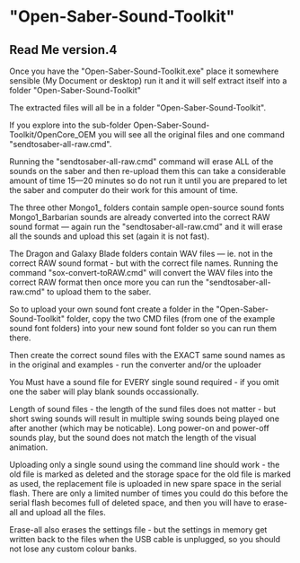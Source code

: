 # "Open-Saber-Sound-Toolkit"

## Read Me version.4

Once you have the "Open-Saber-Sound-Toolkit.exe" place it somewhere 
sensible (My Document or desktop) run it and it will self extract 
itself into a folder "Open-Saber-Sound-Toolkit"

The extracted files will all be in a folder "Open-Saber-Sound-Toolkit".

If you explore into the sub-folder Open-Saber-Sound-Toolkit/OpenCore_OEM
you will see all the original files and one command "sendtosaber-all-raw.cmd".

Running the "sendtosaber-all-raw.cmd" command will erase ALL of the 
sounds on the saber and then re-upload them this can take a considerable 
amount of time 15—20 minutes so do not run it until you are prepared to 
let the saber and computer do their work for this amount of time.

The three other Mongo1_<something> folders contain sample open-source 
sound fonts Mongo1_Barbarian sounds are already converted into the 
correct RAW sound format — again run the "sendtosaber-all-raw.cmd" and 
it will erase all the sounds and upload this set (again it is not fast).

The Dragon and Galaxy Blade folders contain WAV files — ie. not in the 
correct RAW sound format - but with the correct file names. Running the 
command "sox-convert-toRAW.cmd" will convert the WAV files into the 
correct RAW format then once more you can run the 
"sendtosaber-all-raw.cmd" to upload them to the saber.

So to upload your own sound font create a folder in the 
"Open-Saber-Sound-Toolkit" folder, copy the two CMD files (from one of 
the example sound font folders) into your new sound font folder so you 
can run them there.

Then create the correct sound files with the EXACT same sound names as 
in the original and examples - run the converter and/or the uploader

You Must have a sound file for EVERY single sound required - if you 
omit one the saber will play blank sounds occassionally.

Length of sound files - the length of the sund files does not matter - 
but short swing sounds will result in multiple swing sounds being 
played one after another (which may be noticable). Long power-on and 
power-off sounds play, but the sound does not match the length of the 
visual animation.

Uploading only a single sound using the command line should work - the 
old file is marked as deleted and the storage space for the old file is 
marked as used, the replacement file is uploaded in new spare space in 
the serial flash. There are only a limited number of times you could do 
this before the serial flash becomes full of deleted space, and then 
you will have to erase-all and upload all the files.

Erase-all also erases the settings file - but the settings in memory get 
written back to the files when the USB cable is unplugged, so you 
should not lose any custom colour banks.
